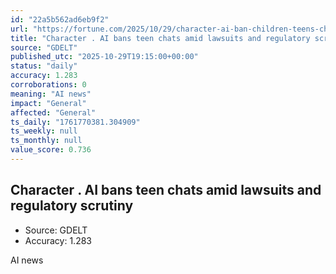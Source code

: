 ```yaml
---
id: "22a5b562ad6eb9f2"
url: "https://fortune.com/2025/10/29/character-ai-ban-children-teens-chatbots-regulatory-pressure-age-verification-online-harms/"
title: "Character . AI bans teen chats amid lawsuits and regulatory scrutiny"
source: "GDELT"
published_utc: "2025-10-29T19:15:00+00:00"
status: "daily"
accuracy: 1.283
corroborations: 0
meaning: "AI news"
impact: "General"
affected: "General"
ts_daily: "1761770381.304909"
ts_weekly: null
ts_monthly: null
value_score: 0.736
---
```

## Character . AI bans teen chats amid lawsuits and regulatory scrutiny

- Source: GDELT
- Accuracy: 1.283

AI news

